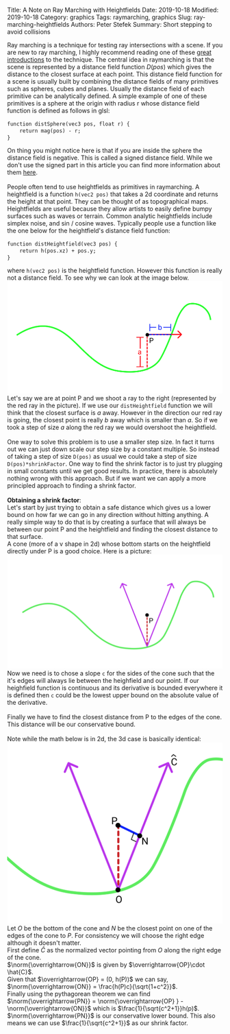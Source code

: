 Title: A Note on Ray Marching with Heightfields
Date: 2019-10-18
Modified: 2019-10-18
Category: graphics
Tags: raymarching, graphics
Slug: ray-marching-heightfields
Authors: Peter Stefek
Summary: Short stepping to avoid collisions

$\newcommand{\norm}[1]{\lvert \lvert #1 \rvert \rvert}$
 
Ray marching is a technique for testing ray intersections with a scene.
If you are new to ray marching, I highly recommend reading one of these [great](https://www.iquilezles.org/www/articles/raymarchingdf/raymarchingdf.htm) [introductions](http://jamie-wong.com/2016/07/15/ray-marching-signed-distance-functions/)
to the technique.
The central idea in raymarching is that the scene is represented by a distance field function $D(pos)$
which gives the distance to the closest surface at each point. This distance field function for a scene is usually built by combining the distance fields of many primitives such as spheres, cubes and planes. Usually the distance field of each primitive can be analytically defined. A simple example of one of these primitives is a sphere at the origin
with radius r whose distance field function is defined as follows in glsl:
```
function distSphere(vec3 pos, float r) {
    return mag(pos) - r;
}
```
On thing you might notice here is that if you are inside the sphere the distance field is negative. This is called a signed distance field. While we don't use the signed part in this article you can find more information about them [here](https://www.iquilezles.org/www/articles/distfunctions/distfunctions.htm). <br><br>
People often tend to use heightfields as primitives in raymarching. A heightfield is
a function `h(vec2 pos)` that takes a 2d coordinate and returns the height
at that point. They can be thought of as topographical maps. Heightfields are useful because they allow artists to easily define bumpy surfaces such as waves or terrain. 
Common analytic heightfields include simplex noise, and sin / cosine waves.
Typically people use a function like the one below for the heightfield's distance field function:  
```
function distHeightfield(vec3 pos) {
    return h(pos.xz) + pos.y;
}
```
where `h(vec2 pos)` is the heightfield function. However this function is really not a distance field. To see why we can look at the image below.  
![A ray can overshoot the closest surface when using heightfield distance](images/ray-marching-heightfields/heightfield-problem.png)  
Let's say we are at point P and we shoot a ray to the right (represented by the red ray in the picture). If we use our `distHeightfield` function we will think that the closest surface is $a$ away. However in the direction our red ray is going, the closest point is really $b$ away which is smaller than $a$. So if we took a step of size $a$ along the red ray we would overshoot the heightfield. <br/><br/>
One way to solve this problem is to use a smaller step size. In fact it turns out we can just 
down scale our step size by a constant multiple. So instead of taking a step of size `D(pos)` as 
usual we could take a step of size `D(pos)*shrinkFactor`. One way to find the shrink factor is to just try plugging in small constants 
until we get good results. In practice, there is absolutely nothing wrong with this approach. But if we want we can apply a more principled approach to finding a shrink factor.  <br/><br/>
**Obtaining a shrink factor**:  
Let's start by just trying to obtain a safe distance which gives us a lower bound on how far we can go in any direction without hitting anything. A really simple
way to do that is by creating a surface that will always be between our point P and the heightfield and finding the closest distance to that surface.  
A cone (more of a v shape in 2d) whose bottom starts on the heightfield directly under P is a good choice. Here is a picture:  
![A safety cone](images/ray-marching-heightfields/safety-cone.png)  
Now we need is to chose a slope `c` for the sides of the cone such that the it's edges will always lie between the heighfield and our point. If our heighfield function
is continuous and its derivative is bounded everywhere it is defined then `c` could be the lowest upper bound on the absolute value of the derivative.  <br/><br/>
Finally we have to find the closest distance from P to the edges of the cone. This distance will be our conservative bound.  <br/><br/>
Note while the math below is in 2d, the 3d case is basically identical:  
![A picture to set up our derivation](images/ray-marching-heightfields/derivation-diagram.png)  
Let $O$ be the bottom of the cone and $N$ be the closest point on one of the edges of the cone to $P$. For consistency we will choose the right edge although it doesn't matter.  
First define $\hat{C}$ as the normalized vector pointing from $O$ along the right edge of the cone.  
$\norm{\overrightarrow{ON}}$ is given by $\overrightarrow{OP}\cdot \hat{C}$.  
Given that $\overrightarrow{OP} = (0, h(P))$ we can say, $\norm{\overrightarrow{ON}} = \frac{h(P)c}{\sqrt{1+c^2}}$.  
Finally using the pythagorean theorem we can find $\norm{\overrightarrow{PN}} = \norm{\overrightarrow{OP} } - \norm{\overrightarrow{ON}}$ which is $\frac{1}{\sqrt{c^2+1}}h(p)$. <br> $\norm{\overrightarrow{PN}}$ is our conservative lower bound. This also means we can use $\frac{1}{\sqrt{c^2+1}}$ as our shrink factor.
 